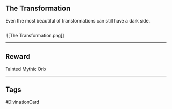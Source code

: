 ## The Transformation
Even the most beautiful of transformations can still have a dark side.
## 
![[The Transformation.png]]

---
## Reward
Tainted Mythic Orb

---
## Tags
#DivinationCard